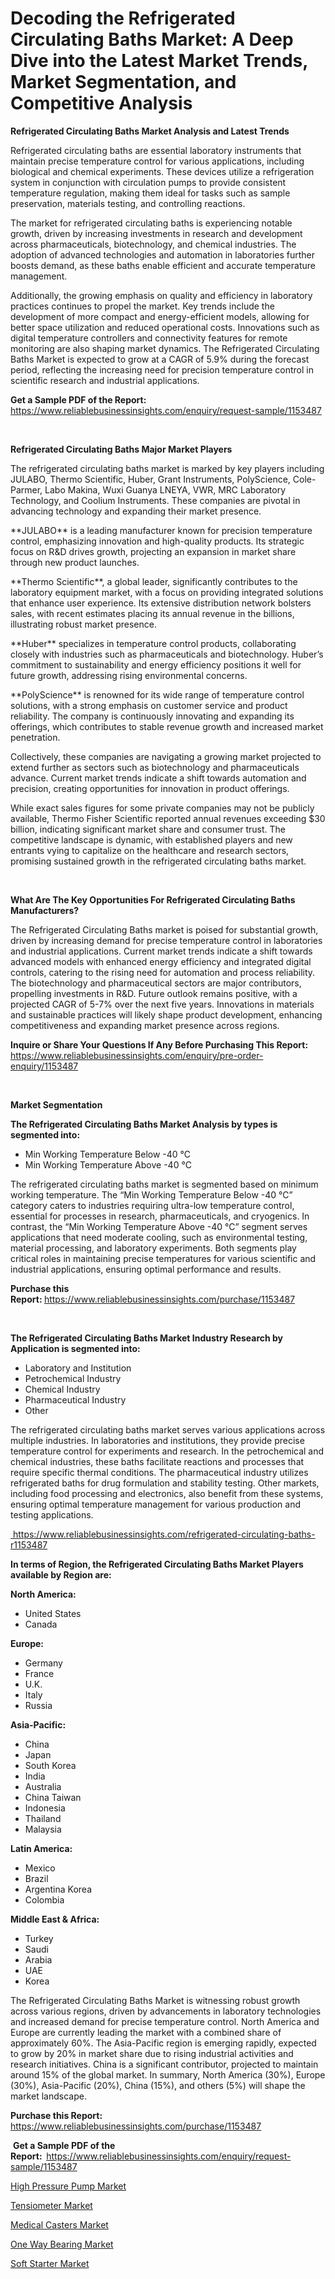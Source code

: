 <p><h1>Decoding the Refrigerated Circulating Baths Market: A Deep Dive into the Latest Market Trends, Market Segmentation, and Competitive Analysis</h1></p><p><strong>Refrigerated Circulating Baths Market Analysis and Latest Trends</strong></p>
<p><p>Refrigerated circulating baths are essential laboratory instruments that maintain precise temperature control for various applications, including biological and chemical experiments. These devices utilize a refrigeration system in conjunction with circulation pumps to provide consistent temperature regulation, making them ideal for tasks such as sample preservation, materials testing, and controlling reactions.</p><p>The market for refrigerated circulating baths is experiencing notable growth, driven by increasing investments in research and development across pharmaceuticals, biotechnology, and chemical industries. The adoption of advanced technologies and automation in laboratories further boosts demand, as these baths enable efficient and accurate temperature management.</p><p>Additionally, the growing emphasis on quality and efficiency in laboratory practices continues to propel the market. Key trends include the development of more compact and energy-efficient models, allowing for better space utilization and reduced operational costs. Innovations such as digital temperature controllers and connectivity features for remote monitoring are also shaping market dynamics. The Refrigerated Circulating Baths Market is expected to grow at a CAGR of 5.9% during the forecast period, reflecting the increasing need for precision temperature control in scientific research and industrial applications.</p></p>
<p><strong>Get a Sample PDF of the Report:&nbsp;</strong> <a href="https://www.reliablebusinessinsights.com/enquiry/request-sample/1153487?utm_campaign=950&utm_medium=2&utm_source=Github&utm_content=ia&utm_term=10042025&utm_id=refrigerated-circulating-baths">https://www.reliablebusinessinsights.com/enquiry/request-sample/1153487</a></p>
<p>&nbsp;</p>
<p><strong>Refrigerated Circulating Baths Major Market Players</strong></p>
<p><p>The refrigerated circulating baths market is marked by key players including JULABO, Thermo Scientific, Huber, Grant Instruments, PolyScience, Cole-Parmer, Labo Makina, Wuxi Guanya LNEYA, VWR, MRC Laboratory Technology, and Coolium Instruments. These companies are pivotal in advancing technology and expanding their market presence.</p><p>**JULABO** is a leading manufacturer known for precision temperature control, emphasizing innovation and high-quality products. Its strategic focus on R&D drives growth, projecting an expansion in market share through new product launches.</p><p>**Thermo Scientific**, a global leader, significantly contributes to the laboratory equipment market, with a focus on providing integrated solutions that enhance user experience. Its extensive distribution network bolsters sales, with recent estimates placing its annual revenue in the billions, illustrating robust market presence.</p><p>**Huber** specializes in temperature control products, collaborating closely with industries such as pharmaceuticals and biotechnology. Huber’s commitment to sustainability and energy efficiency positions it well for future growth, addressing rising environmental concerns.</p><p>**PolyScience** is renowned for its wide range of temperature control solutions, with a strong emphasis on customer service and product reliability. The company is continuously innovating and expanding its offerings, which contributes to stable revenue growth and increased market penetration.</p><p>Collectively, these companies are navigating a growing market projected to extend further as sectors such as biotechnology and pharmaceuticals advance. Current market trends indicate a shift towards automation and precision, creating opportunities for innovation in product offerings.</p><p>While exact sales figures for some private companies may not be publicly available, Thermo Fisher Scientific reported annual revenues exceeding $30 billion, indicating significant market share and consumer trust. The competitive landscape is dynamic, with established players and new entrants vying to capitalize on the healthcare and research sectors, promising sustained growth in the refrigerated circulating baths market.</p></p>
<p>&nbsp;</p>
<p><strong>What Are The Key Opportunities For Refrigerated Circulating Baths Manufacturers?</strong></p>
<p><p>The Refrigerated Circulating Baths market is poised for substantial growth, driven by increasing demand for precise temperature control in laboratories and industrial applications. Current market trends indicate a shift towards advanced models with enhanced energy efficiency and integrated digital controls, catering to the rising need for automation and process reliability. The biotechnology and pharmaceutical sectors are major contributors, propelling investments in R&D. Future outlook remains positive, with a projected CAGR of 5-7% over the next five years. Innovations in materials and sustainable practices will likely shape product development, enhancing competitiveness and expanding market presence across regions.</p></p>
<p><strong>Inquire or Share Your Questions If Any Before Purchasing This Report:</strong> <a href="https://www.reliablebusinessinsights.com/enquiry/pre-order-enquiry/1153487?utm_campaign=950&utm_medium=2&utm_source=Github&utm_content=ia&utm_term=10042025&utm_id=refrigerated-circulating-baths">https://www.reliablebusinessinsights.com/enquiry/pre-order-enquiry/1153487</a></p>
<p>&nbsp;</p>
<p><strong>Market Segmentation</strong></p>
<p><strong>The Refrigerated Circulating Baths Market Analysis by types is segmented into:</strong></p>
<p><ul><li>Min Working Temperature Below -40 °C</li><li>Min Working Temperature Above -40 °C</li></ul></p>
<p><p>The refrigerated circulating baths market is segmented based on minimum working temperature. The “Min Working Temperature Below -40 °C” category caters to industries requiring ultra-low temperature control, essential for processes in research, pharmaceuticals, and cryogenics. In contrast, the “Min Working Temperature Above -40 °C” segment serves applications that need moderate cooling, such as environmental testing, material processing, and laboratory experiments. Both segments play critical roles in maintaining precise temperatures for various scientific and industrial applications, ensuring optimal performance and results.</p></p>
<p><strong>Purchase this Report:&nbsp;</strong><a href="https://www.reliablebusinessinsights.com/purchase/1153487?utm_campaign=950&utm_medium=2&utm_source=Github&utm_content=ia&utm_term=10042025&utm_id=refrigerated-circulating-baths">https://www.reliablebusinessinsights.com/purchase/1153487</a></p>
<p>&nbsp;</p>
<p><strong>The Refrigerated Circulating Baths Market Industry Research by Application is segmented into:</strong></p>
<p><ul><li>Laboratory and Institution</li><li>Petrochemical Industry</li><li>Chemical Industry</li><li>Pharmaceutical Industry</li><li>Other</li></ul></p>
<p><p>The refrigerated circulating baths market serves various applications across multiple industries. In laboratories and institutions, they provide precise temperature control for experiments and research. In the petrochemical and chemical industries, these baths facilitate reactions and processes that require specific thermal conditions. The pharmaceutical industry utilizes refrigerated baths for drug formulation and stability testing. Other markets, including food processing and electronics, also benefit from these systems, ensuring optimal temperature management for various production and testing applications.</p></p>
<p><a href="https://www.reliablebusinessinsights.com/refrigerated-circulating-baths-r1153487?utm_campaign=950&utm_medium=2&utm_source=Github&utm_content=ia&utm_term=10042025&utm_id=refrigerated-circulating-baths">&nbsp;https://www.reliablebusinessinsights.com/refrigerated-circulating-baths-r1153487</a></p>
<p><strong>In terms of Region, the Refrigerated Circulating Baths Market Players available by Region are:</strong></p>
<p>
    <p> <strong> North America: </strong>
        <ul>
            <li>United States</li>
            <li>Canada</li>
        </ul>
        </p> 
    <p> <strong> Europe: </strong>
        <ul>
            <li>Germany</li>
            <li>France</li>
            <li>U.K.</li>
            <li>Italy</li>
            <li>Russia</li>
        </ul>
        </p> 
    <p> <strong> Asia-Pacific: </strong>
        <ul>
            <li>China</li>
            <li>Japan</li>
            <li>South Korea</li>
            <li>India</li>
            <li>Australia</li>
            <li>China Taiwan</li>
            <li>Indonesia</li>
            <li>Thailand</li>
            <li>Malaysia</li>
        </ul>
        </p> 
    <p> <strong> Latin America: </strong>
        <ul>
            <li>Mexico</li>
            <li>Brazil</li>
            <li>Argentina Korea</li>
            <li>Colombia</li>
        </ul>
        </p> 
    <p> <strong> Middle East & Africa: </strong>
        <ul>
            <li>Turkey</li>
            <li>Saudi</li>
            <li>Arabia</li>
            <li>UAE</li>
            <li>Korea</li>
        </ul>
    </p>
    </p>
<p><p>The Refrigerated Circulating Baths Market is witnessing robust growth across various regions, driven by advancements in laboratory technologies and increased demand for precise temperature control. North America and Europe are currently leading the market with a combined share of approximately 60%. The Asia-Pacific region is emerging rapidly, expected to grow by 20% in market share due to rising industrial activities and research initiatives. China is a significant contributor, projected to maintain around 15% of the global market. In summary, North America (30%), Europe (30%), Asia-Pacific (20%), China (15%), and others (5%) will shape the market landscape.</p></p>
<p><strong>Purchase this Report: </strong><a href="https://www.reliablebusinessinsights.com/purchase/1153487?utm_campaign=950&utm_medium=2&utm_source=Github&utm_content=ia&utm_term=10042025&utm_id=refrigerated-circulating-baths">https://www.reliablebusinessinsights.com/purchase/1153487</a></p>
<p>&nbsp;<strong>Get a Sample PDF of the Report:&nbsp;&nbsp;</strong><a href="https://www.reliablebusinessinsights.com/enquiry/request-sample/1153487?utm_campaign=950&utm_medium=2&utm_source=Github&utm_content=ia&utm_term=10042025&utm_id=refrigerated-circulating-baths">https://www.reliablebusinessinsights.com/enquiry/request-sample/1153487</a></p>
<p><strong></strong></p>
<p><p><a href="https://github.com/marteionun0/Market-Research-Report-List-1/blob/main/high-pressure-pump-market.md?utm_campaign=950&utm_medium=2&utm_source=Github&utm_content=ia&utm_term=10042025&utm_id=refrigerated-circulating-baths">High Pressure Pump Market</a></p><p><a href="https://github.com/shpirttangim48/Market-Research-Report-List-1/blob/main/tensiometer-market.md?utm_campaign=950&utm_medium=2&utm_source=Github&utm_content=ia&utm_term=10042025&utm_id=refrigerated-circulating-baths">Tensiometer Market</a></p><p><a href="https://github.com/maseykokosq1/Market-Research-Report-List-1/blob/main/medical-casters-market.md?utm_campaign=950&utm_medium=2&utm_source=Github&utm_content=ia&utm_term=10042025&utm_id=refrigerated-circulating-baths">Medical Casters Market</a></p><p><a href="https://github.com/lugnabirue/Market-Research-Report-List-1/blob/main/one-way-bearing-market.md?utm_campaign=950&utm_medium=2&utm_source=Github&utm_content=ia&utm_term=10042025&utm_id=refrigerated-circulating-baths">One Way Bearing Market</a></p><p><a href="https://github.com/braisykhwezi/Market-Research-Report-List-1/blob/main/soft-starter-market.md?utm_campaign=950&utm_medium=2&utm_source=Github&utm_content=ia&utm_term=10042025&utm_id=refrigerated-circulating-baths">Soft Starter Market</a></p></p>